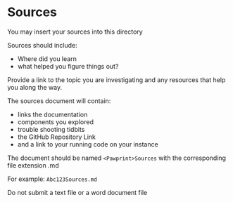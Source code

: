 # Sources 

You may insert your sources into this directory 

Sources should include: 
- Where did you learn 
- what helped you figure things out? 

Provide a link to the topic you are investigating and any resources that help you along the way.

The sources document will contain: 
- links the documentation
- components you explored
- trouble shooting tidbits
- the GitHub Repository Link
- and a link to your running code on your instance

The document should be named `<Pawprint>Sources` with the corresponding file extension .md 

For example: `Abc123Sources.md`

Do not submit a text file or a word document file 
